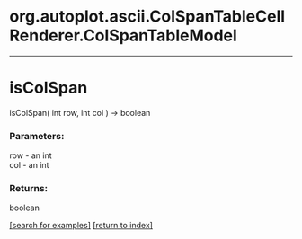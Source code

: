 # org.autoplot.ascii.ColSpanTableCellRenderer.ColSpanTableModel



***
<a name="isColSpan"></a>
# isColSpan
isColSpan( int row, int col ) &rarr; boolean



### Parameters:
row - an int
<br>col - an int

### Returns:
boolean


<a href="https://github.com/autoplot/dev/search?q=isColSpan&unscoped_q=isColSpan">[search for examples]</a>
<a href="https://github.com/autoplot/documentation/blob/master/javadoc/index-all.md">[return to index]</a>

